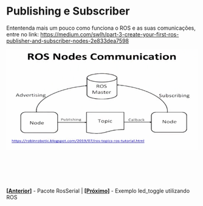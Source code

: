 # Publishing e Subscriber

Ententenda mais um pouco como funciona o ROS e as suas comunicações, entre no link: https://medium.com/swlh/part-3-create-your-first-ros-publisher-and-subscriber-nodes-2e833dea7598

![alt text](https://github.com/LuisHBM/curso-piloto-MR01/blob/main/01%20-%20Configurando%20o%20ambiente/1.04%20-%20ROS%20Publishing%20e%20Subscriber/img/ROS%20Nodes%20Comunication.png)

<br><br>
---
  **[[Anterior]](https://github.com/LuisHBM/curso-piloto-MR01/tree/main/01%20-%20Configurando%20o%20ambiente/1.03%20-%20Pacote%20RosSerial)** - Pacote RosSerial         | **[[Próximo]](https://github.com/LuisHBM/curso-piloto-MR01/tree/main/01%20-%20Configurando%20o%20ambiente/1.05%20-%20Exemplo%20led_toggle%20utilizando%20ROS)** - Exemplo led_toggle utilizando ROS
